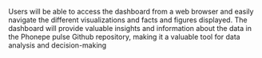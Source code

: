  Users will be able to access the dashboard from a web browser and easily navigate
 the different visualizations and facts and figures displayed. The dashboard will
 provide valuable insights and information about the data in the Phonepe pulse
 Github repository, making it a valuable tool for data analysis and decision-making